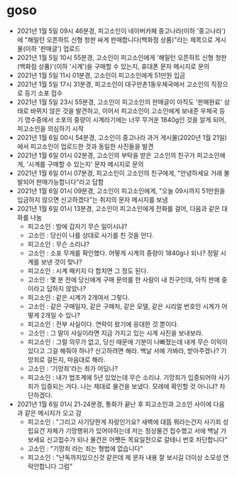 # goso

- 2021년 1월 5일 09시 46분경, 피고소인이 네이버카페 중고나라(이하 '중고나라')에 "해밀턴 오픈하트 신형 청판 싸게 판매합니다(백화점 상품)"라는 제목으로 게시물(이하 '판매글') 업로드
- 2021년 1월 5일 10시 55분경, 고소인이 피고소인에게 '해밀턴 오픈하트 신형 청판(백화점 상품)'(이하 '시계')을 구매할 수 있는지, 휴대폰 문자 메시지로 문의
- 2021년 1월 5일 11시 01분경, 고소인이 피고소인에게 51만원 입금
- 2021년 1월 5일 17시 31분경, 피고소인이 대구만촌1동우체국에서 고소인의 직장으로 등기 소포 접수
- 2021년 1월 5일 23시 55분경, 고소인이 피고소인의 판매글이 아직도 '판매완료' 상태로 바뀌지 않은 것을 발견하고, 이어서 피고소인이 고소인에게 보내준 우체국 등기 영수증에서 소포의 중량이 시계라기에는 너무 무거운 1840g인 것을 알게 되어, 피고소인을 의심하기 시작
- 2021년 1월 6일 00시 54분경, 고소인이 중고나라 과거 게시물(2020년 1월 21일)에서 피고소인이 업로드한 것과 동일한 사진들을 발견
- 2021년 1월 6일 01시 02분경, 고소인의 부탁을 받은 고소인의 친구가 피고소인에게, '시계를 구매할 수 있는지' 문자 메시지로 문의
- 2021년 1월 6일 01시 07분경, 피고소인이 고소인의 친구에게, "안녕하세요 거래 불발되어 판매가능합니다"라고 답함
- 2021년 1월 6일 01시 09분경, 고소인이 피고소인에게, "오늘 09시까지 51만원을 입금하지 않으면 신고하겠다"는 취지의 문자 메시지를 보냄
- 2021년 1월 6일 01시 13분경, 고소인이 피고소인에게 전화를 걸어, 다음과 같은 대화를 나눔
  - 피고소인 : 밤에 갑자기 무슨 일이시냐?
  - 고소인 : 당신이 나를 상대로 사기를 친 것을 안다. 
  - 피고소인 : 무슨 소리냐?
  - 고소인 : 소포 무게를 확인했다. 어떻게 시계의 중량이 1840g나 되나? 정말 시계를 보낸 것이 맞나?
  - 피고소인 : 시계 패키지 다 합치면 그 정도 된다.
  - 고소인 : 몇 분 전에 당신에게 구매 문의를 한 사람이 내 친구인데, 아직 판매 중이라고 답하지 않았나?
  - 피고소인 : 같은 시계가 2개여서 그렇다.
  - 고소인 : 같은 구매일자, 같은 구매처, 같은 모델, 같은 시리얼 번호인 시계가 어떻게 2개일 수 있나?
  - 피고소인 : 전부 사실이다. 연락이 왔기에 응대한 것 뿐이다.
  - 고소인 : 그 말이 사실이라면 지금 가지고 있는 시계 사진을 보내보라.
  - 피고소인 : 그럴 의무가 없고, 당신 때문에 기분이 나빠졌는데 내게 무슨 이익이 있다고 그걸 해줘야 하나? 신고하려면 해라. 백날 서에 가봐라, 받아주겠나? 기망죄로 걸든지, 마음대로 해라.
  - 고소인 : '기망죄'라는 죄가 어딨나?
  - 피고소인 : 내가 법조계에 5년 있었는데 무슨 소리냐. 기망죄가 입증되어야 사기죄가 입증되는 거다. 나는 제대로 물건을 보냈다. 모레에 확인할 것 아니냐? 차단하겠다.
- 2021년 1월 6일 01시 21-24분경, 통화가 끝난 후 피고소인과 고소인 사이에 다음과 같은 메시지가 오고 감
  - 피고소인 : "그리고 사기당한게 자랑인가요? 새벽에 대뜸 뭐라는건지 사기죄 성립요건 자체가 기망행위가 있어야하는데 저는 정상물건 접수했고 서에 백날 가보세요 신고접수가 되나 물건은 어쨋든 목요일전으로 갈테니 번호 차단합니다"
  - 고소인 : "기망죄 라는 죄는 형법에 없습니다"
  - 피고소인 : "난독까지있으신것 같은데 제 문자 내용 잘 보시길 더이상 소모성 연락안합니다 그럼"
